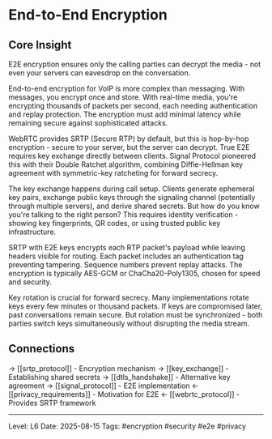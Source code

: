 # End-to-End Encryption

## Core Insight
E2E encryption ensures only the calling parties can decrypt the media - not even your servers can eavesdrop on the conversation.

End-to-end encryption for VoIP is more complex than messaging. With messages, you encrypt once and store. With real-time media, you're encrypting thousands of packets per second, each needing authentication and replay protection. The encryption must add minimal latency while remaining secure against sophisticated attacks.

WebRTC provides SRTP (Secure RTP) by default, but this is hop-by-hop encryption - secure to your server, but the server can decrypt. True E2E requires key exchange directly between clients. Signal Protocol pioneered this with their Double Ratchet algorithm, combining Diffie-Hellman key agreement with symmetric-key ratcheting for forward secrecy.

The key exchange happens during call setup. Clients generate ephemeral key pairs, exchange public keys through the signaling channel (potentially through multiple servers), and derive shared secrets. But how do you know you're talking to the right person? This requires identity verification - showing key fingerprints, QR codes, or using trusted public key infrastructure.

SRTP with E2E keys encrypts each RTP packet's payload while leaving headers visible for routing. Each packet includes an authentication tag preventing tampering. Sequence numbers prevent replay attacks. The encryption is typically AES-GCM or ChaCha20-Poly1305, chosen for speed and security.

Key rotation is crucial for forward secrecy. Many implementations rotate keys every few minutes or thousand packets. If keys are compromised later, past conversations remain secure. But rotation must be synchronized - both parties switch keys simultaneously without disrupting the media stream.

## Connections
→ [[srtp_protocol]] - Encryption mechanism
→ [[key_exchange]] - Establishing shared secrets
→ [[dtls_handshake]] - Alternative key agreement
→ [[signal_protocol]] - E2E implementation
← [[privacy_requirements]] - Motivation for E2E
← [[webrtc_protocol]] - Provides SRTP framework

---
Level: L6
Date: 2025-08-15
Tags: #encryption #security #e2e #privacy